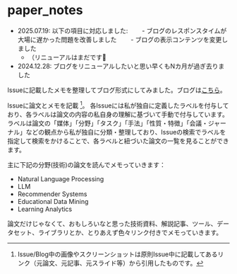 # paper_notes
- 2025.07.19: 以下の項目に対応しました:
　　- ブログのレスポンスタイムが大場に遅かった問題を改善しました
　　- ブログの表示コンテンツを変更しました
   - （リニューアルはまだです🫠
- 2024.12.28: ブログをリニューアルしたいと思い早くもNカ月が過ぎ去りました

Issueに記載したメモを整理してブログ形式にしてみました。ブログは[こちら](https://AkihikoWatanabe.github.io/paper_notes)。

Issueに論文とメモを記載 [^1]。
各Issueには私が独自に定義したラベルを付与しており、各ラベルは論文の内容の私自身の理解に基づいて手動で付与しています。
ラベルは論文の「媒体」「分野」「タスク」「手法」「性質・特徴」「会議・ジャーナル」などの観点から私が独自に分類・整理しており、Issueの検索でラベルを指定して検索をかけることで、各ラベルと紐づいた論文の一覧を見ることができます。

主に下記の分野(技術)の論文を読んでメモっていきます：
  - Natural Language Processing
  - LLM
  - Recommender Systems
  - Educational Data Mining
  - Learning Analytics

論文だけじゃなくて、おもしろいなと思った技術資料、解説記事、ツール、データセット、ライブラリとか、とりあえず色々リンク付きでメモっていきます。

[^1]: Issue/Blog中の画像やスクリーンショットは原則Issue中に記載してあるリンク（元論文、元記事、元スライド等）から引用したものです。
